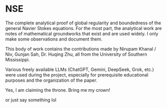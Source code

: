 # NSE
The complete analytical proof of global regularity and boundedness of the general Navier Stokes equations. For the most part, the analytical work are notes of mathematical groundworks that exist and are used widely. I only make some observations and document them. 

This body of work contains the contributions made by Nirupam Khanal / Niv, Gunjan Sah, Dr. Huqing Zhu, all from the University of Southern Mississippi.

Various freely available LLMs (ChatGPT, Gemini, DeepSeek, Grok, etc.) were used during the project, especially for prerequisite educational purposes and the organization of the paper. 

Yes, I am claiming the throne. Bring me my crown! 

or just say something lol
